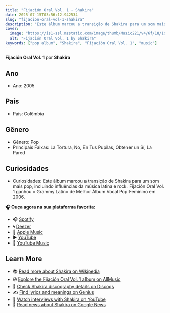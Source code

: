```yaml
---
title: "Fijación Oral Vol. 1 - Shakira"
date: 2025-07-15T03:56:12.942534
slug: "fijacion-oral-vol-1-shakira"
description: "Este álbum marcou a transição de Shakira para um som mais pop, incluindo influências da música latina e rock."
cover:
  image: "https://is1-ssl.mzstatic.com/image/thumb/Music221/v4/6f/18/1d/6f181d45-8041-cbdc-2c79-bc7374d01207/196872648560.jpg/500x500bb.jpg"
  alt: "Fijación Oral Vol. 1 by Shakira"
keywords: ["pop album", "Shakira", "Fijación Oral Vol. 1", "music"]
---
```


**Fijación Oral Vol. 1** por **Shakira**

## Ano
- Ano: 2005
## País
- País: Colômbia
## Gênero
- Gênero: Pop
- Principais Faixas: La Tortura, No, En Tus Pupilas, Obtener un Sí, La Pared
## Curiosidades
- Curiosidades: Este álbum marcou a transição de Shakira para um som mais pop, incluindo influências da música latina e rock. Fijación Oral Vol. 1 ganhou o Grammy Latino de Melhor Álbum Vocal Pop Feminino em 2006.



**🎧 Ouça agora na sua plataforma favorita:**

- 🎧 [Spotify](https://open.spotify.com/search/Fijaci%C3%B3n%20Oral%20Vol.%201%20Shakira)
- 🌀 [Deezer](https://www.deezer.com/search/Fijaci%C3%B3n%20Oral%20Vol.%201%20Shakira)
- 🍎 [Apple Music](https://music.apple.com/search?term=Fijaci%C3%B3n%20Oral%20Vol.%201%20Shakira)
- ▶️ [YouTube](https://www.youtube.com/results?search_query=Fijaci%C3%B3n%20Oral%20Vol.%201%20Shakira)
- 🎵 [YouTube Music](https://music.youtube.com/search?q=Fijaci%C3%B3n%20Oral%20Vol.%201%20Shakira)

## Learn More

- 📚 [Read more about Shakira on Wikipedia](https://en.wikipedia.org/wiki/Shakira)
- 💿 [Explore the Fijación Oral Vol. 1 album on AllMusic](https://www.allmusic.com/search/albums/Fijaci%C3%B3n+Oral+Vol.+1)
- 📀 [Check Shakira discography details on Discogs](https://www.discogs.com/search/?q=Fijaci%C3%B3n+Oral+Vol.+1+Shakira&type=all)
- ✍️ [Find lyrics and meanings on Genius](https://genius.com/search?q=Fijaci%C3%B3n+Oral+Vol.+1%20Shakira)
- 🎤 [Watch interviews with Shakira on YouTube](https://www.youtube.com/results?search_query=Shakira+interview)
- 📰 [Read news about Shakira on Google News](https://news.google.com/search?q=Shakira)
